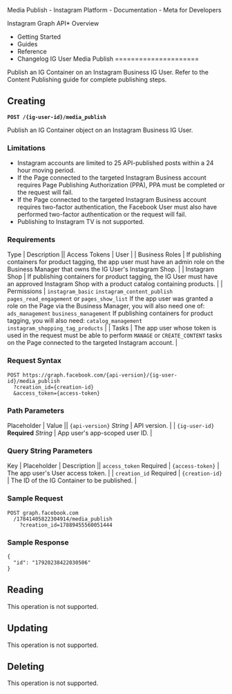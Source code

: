 Media Publish - Instagram Platform - Documentation - Meta for Developers

Instagram Graph API* Overview
* Getting Started
* Guides
* Reference
* Changelog
IG User Media Publish
=====================

Publish an IG Container on an Instagram Business IG User. Refer to the Content Publishing guide for complete publishing steps.

Creating
--------

**`POST /{ig-user-id}/media_publish`**

Publish an IG Container object on an Instagram Business IG User.

### Limitations

* Instagram accounts are limited to 25 API-published posts within a 24 hour moving period.
* If the Page connected to the targeted Instagram Business account requires Page Publishing Authorization (PPA), PPA must be completed or the request will fail.
* If the Page connected to the targeted Instagram Business account requires two-factor authentication, the Facebook User must also have performed two-factor authentication or the request will fail.
* Publishing to Instagram TV is not supported.

### Requirements

 Type | Description || Access Tokens | User |
| Business Roles | If publishing containers for product tagging, the app user must have an admin role on the Business Manager that owns the IG User's Instagram Shop. |
| Instagram Shop | If publishing containers for product tagging, the IG User must have an approved Instagram Shop with a product catalog containing products. |
| Permissions | `instagram_basic`
`instagram_content_publish`
`pages_read_engagement` or `pages_show_list`
If the app user was granted a role on the Page via the Business Manager, you will also need one of:
`ads_management`
`business_management`
If publishing containers for product tagging, you will also need:
`catalog_management`
`instagram_shopping_tag_products` |
| Tasks | The app user whose token is used in the request must be able to perform `MANAGE` or `CREATE_CONTENT` tasks on the Page connected to the targeted Instagram account. |
### Request Syntax

```
POST https://graph.facebook.com/{api-version}/{ig-user-id}/media_publish
  ?creation_id={creation-id}
  &access_token={access-token}
```
### Path Parameters

 Placeholder | Value || `{api-version}`
*String* | API version. |
| `{ig-user-id}`
**Required**
*String* | App user's app-scoped user ID. |
### Query String Parameters

 Key | Placeholder | Description || `access_token`
Required | `{access-token}` | The app user's User access token. |
| `creation_id`
Required | `{creation-id}` | The ID of the IG Container to be published. |
### Sample Request

```
POST graph.facebook.com
  /17841405822304914/media_publish
    ?creation_id=17889455560051444
```
### Sample Response

```
{
  "id": "17920238422030506"
}
```
Reading
-------

This operation is not supported.

Updating
--------

This operation is not supported.

Deleting
--------

This operation is not supported.